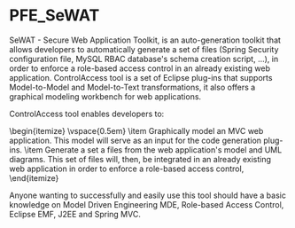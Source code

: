 # PFE_SeWAT

SeWAT - Secure Web Application Toolkit, is an auto-generation toolkit that allows developers to automatically generate a set of files (Spring Security configuration file, MySQL RBAC database's schema creation script, ...), in order to enforce a role-based access control in an already existing web application. ControlAccess tool is a set of Eclipse plug-ins that supports Model-to-Model and Model-to-Text transformations, it also offers a graphical modeling workbench for web applications.

ControlAccess tool enables developers to:

\begin{itemize}
    \vspace{0.5em} 
    \item Graphically model an MVC web application. This model will serve as an input for the code generation plug-ins.
    \item Generate a set a files from the web application's model and UML diagrams. This set of files will, then, be integrated in an already existing web application in order to enforce a role-based access control,
\end{itemize}


Anyone wanting to successfully and easily use this tool should have a basic knowledge on Model Driven Engineering MDE, Role-based Access Control, Eclipse EMF, J2EE and Spring MVC. 
